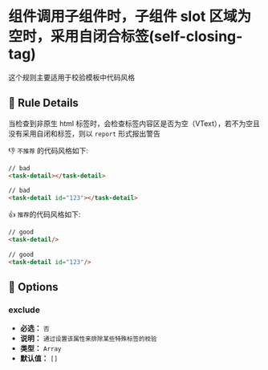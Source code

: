 # 组件调用子组件时，子组件 slot 区域为空时，采用自闭合标签(self-closing-tag)

这个规则主要适用于校验模板中代码风格

## :book: Rule Details

当检查到非原生 html 标签时，会检查标签内容区是否为空（VText），若不为空且没有采用自闭和标签，则以 `report` 形式报出警告

:-1: `不推荐` 的代码风格如下:

```html
// bad
<task-detail></task-detail>
 
// bad 
<task-detail id="123"></task-detail>
```

:+1: `推荐`的代码风格如下:

```html
// good
<task-detail/>
 
// good
<task-detail id="123"/>
```

## :wrench: Options

### exclude

- **必选：** `否`
- **说明：** `通过设置该属性来排除某些特殊标签的校验`	
- **类型：** `Array`
- **默认值：** `[]`

